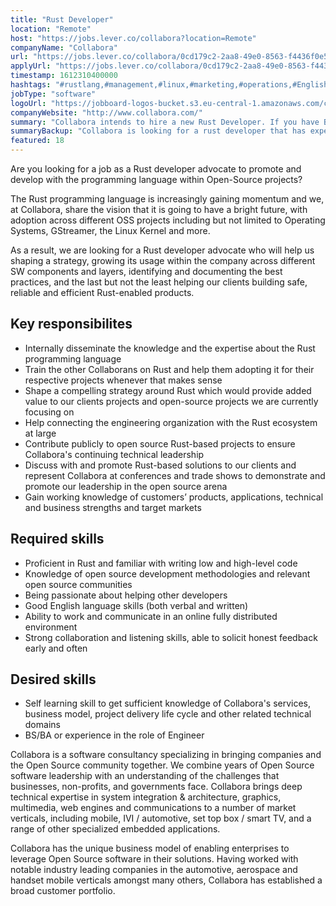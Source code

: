 ```yaml
---
title: "Rust Developer"
location: "Remote"
host: "https://jobs.lever.co/collabora?location=Remote"
companyName: "Collabora"
url: "https://jobs.lever.co/collabora/0cd179c2-2aa8-49e0-8563-f4436f0e547c"
applyUrl: "https://jobs.lever.co/collabora/0cd179c2-2aa8-49e0-8563-f4436f0e547c/apply"
timestamp: 1612310400000
hashtags: "#rustlang,#management,#linux,#marketing,#operations,#English"
jobType: "software"
logoUrl: "https://jobboard-logos-bucket.s3.eu-central-1.amazonaws.com/collabora"
companyWebsite: "http://www.collabora.com/"
summary: "Collabora intends to hire a new Rust Developer. If you have BS/BA or experience in the role of Engineer, consider applying."
summaryBackup: "Collabora is looking for a rust developer that has experience in: #rustlang, #management, #marketing."
featured: 18
---
```


Are you looking for a job as a Rust developer advocate to promote and develop with the programming language within Open-Source projects?

The Rust programming language is increasingly gaining momentum and we, at Collabora, share the vision that it is going to have a bright future, with adoption across different OSS projects including but not limited to Operating Systems, GStreamer, the Linux Kernel and more.

As a result, we are looking for a Rust developer advocate who will help us shaping a strategy, growing its usage within the company across different SW components and layers, identifying and documenting the best practices, and the last but not the least helping our clients building safe, reliable and efficient Rust-enabled products.

## Key responsibilites

*   Internally disseminate the knowledge and the expertise about the Rust programming language
*   Train the other Collaborans on Rust and help them adopting it for their respective projects whenever that makes sense
*   Shape a compelling strategy around Rust which would provide added value to our clients projects and open-source projects we are currently focusing on
*   Help connecting the engineering organization with the Rust ecosystem at large
*   Contribute publicly to open source Rust-based projects to ensure Collabora's continuing technical leadership
*   Discuss with and promote Rust-based solutions to our clients and represent Collabora at conferences and trade shows to demonstrate and promote our leadership in the open source arena
*   Gain working knowledge of customers’ products, applications, technical and business strengths and target markets

## Required skills

*   Proficient in Rust and familiar with writing low and high-level code
*   Knowledge of open source development methodologies and relevant open source communities
*   Being passionate about helping other developers
*   Good English language skills (both verbal and written)
*   Ability to work and communicate in an online fully distributed environment
*   Strong collaboration and listening skills, able to solicit honest feedback early and often

## Desired skills

*   Self learning skill to get sufficient knowledge of Collabora's services, business model, project delivery life cycle and other related technical domains
*   BS/BA or experience in the role of Engineer

Collabora is a software consultancy specializing in bringing companies and the Open Source community together. We combine years of Open Source software leadership with an understanding of the challenges that businesses, non-profits, and governments face. Collabora brings deep technical expertise in system integration & architecture, graphics, multimedia, web engines and communications to a number of market verticals, including mobile, IVI / automotive, set top box / smart TV, and a range of other specialized embedded applications.

Collabora has the unique business model of enabling enterprises to leverage Open Source software in their solutions. Having worked with notable industry leading companies in the automotive, aerospace and handset mobile verticals amongst many others, Collabora has established a broad customer portfolio.
